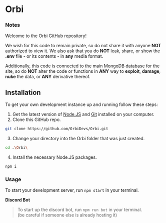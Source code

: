 # Orbi
### Notes
Welcome to the Orbi GitHub repository!

We wish for this code to remain private, so do not share it with anyone **NOT** authorized to view it. 
We also ask that you do **NOT** leak, share, or show the **.env** file - or its contents - in **any** media format.

Additionally, this code is connected to the main MongoDB database for the site, so do **NOT** alter the code or functions in **ANY** way to **exploit**, **damage**, **nuke** the data, or **ANY** derivative thereof.

## Installation
To get your own development instance up and running follow these steps:

1. Get the latest version of [Node.JS](https://nodejs.org/) and [Git](https://git-scm.com/downloads) installed on your computer.
2. Clone this GitHub repo.<br>
```bash
git clone https://github.com/OrbiDevs/Orbi.git
```
3. Change your directory into the Orbi folder that was just created.<br>
```bash
cd .\Orbi\
```
4. Install the necessary Node.JS packages.<br>
```bash
npm i
```

### Usage
To start your development server, run `npm start` in your terminal.

**Discord Bot**
> To start up the discord bot, run `npm run bot` in your terminal.<br>
(be careful if someone else is already hosting it)
